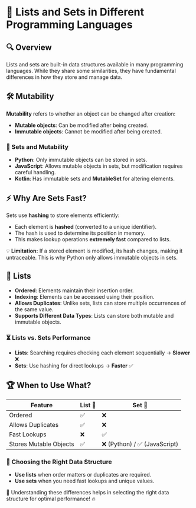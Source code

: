 # 📌 Lists and Sets in Different Programming Languages

## 🔍 Overview
Lists and sets are built-in data structures available in many programming languages. While they share some similarities, they have fundamental differences in how they store and manage data.

## 🛠 Mutability
**Mutability** refers to whether an object can be changed after creation:
- **Mutable objects**: Can be modified after being created.
- **Immutable objects**: Cannot be modified after being created.

### 🔷 Sets and Mutability
- **Python**: Only immutable objects can be stored in sets.
- **JavaScript**: Allows mutable objects in sets, but modification requires careful handling.
- **Kotlin**: Has immutable sets and **MutableSet** for altering elements.

## ⚡ Why Are Sets Fast?
Sets use **hashing** to store elements efficiently:
- Each element is **hashed** (converted to a unique identifier).
- The hash is used to determine its position in memory.
- This makes lookup operations **extremely fast** compared to lists.

💡 **Limitation:** If a stored element is modified, its hash changes, making it untraceable. This is why Python only allows immutable objects in sets.

## 📜 Lists
- **Ordered**: Elements maintain their insertion order.
- **Indexing**: Elements can be accessed using their position.
- **Allows Duplicates**: Unlike sets, lists can store multiple occurrences of the same value.
- **Supports Different Data Types**: Lists can store both mutable and immutable objects.

### ⏳ Lists vs. Sets Performance
- **Lists**: Searching requires checking each element sequentially → **Slower** ❌
- **Sets**: Use hashing for direct lookups → **Faster** ✅

## 🏆 When to Use What?
| Feature        | List 📝 | Set 🔢 |
|--------------|--------|--------|
| Ordered      | ✅     | ❌     |
| Allows Duplicates | ✅ | ❌ |
| Fast Lookups | ❌ | ✅ |
| Stores Mutable Objects | ✅ | ❌ (Python) / ✅ (JavaScript) |

### 🎯 Choosing the Right Data Structure
- **Use lists** when order matters or duplicates are required.
- **Use sets** when you need fast lookups and unique values.

🚀 Understanding these differences helps in selecting the right data structure for optimal performance! 🔥
